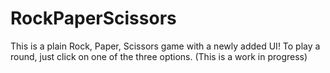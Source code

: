 # RockPaperScissors
This is a plain Rock, Paper, Scissors game with a newly added UI! To play a round, just click on one of the three options.
(This is a work in progress)
